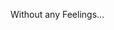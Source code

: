 Without any Feelings...

<!---
AliAbneR/AliAbneR is a ✨ special ✨ repository because its `README.md` (this file) appears on your GitHub profile.
You can click the Preview link to take a look at your changes.
--->
